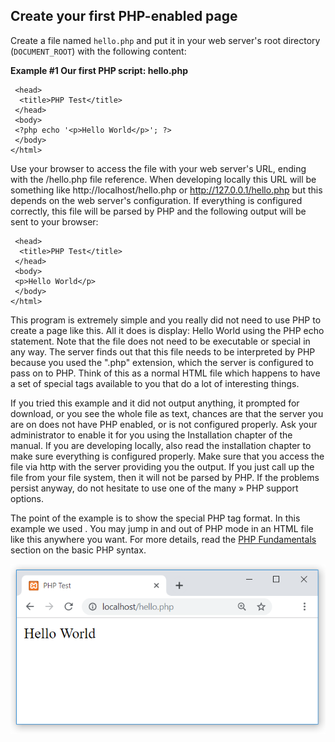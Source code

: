 ## Create your first PHP-enabled page

Create a file named ``hello.php`` and put it in your web server's root directory (``DOCUMENT_ROOT``) with the following content:

**Example #1 Our first PHP script: hello.php**


```<html>
 <head>
  <title>PHP Test</title>
 </head>
 <body>
 <?php echo '<p>Hello World</p>'; ?> 
 </body>
</html>
```

Use your browser to access the file with your web server's URL, ending with the /hello.php file reference. When developing locally this URL will be something like http://localhost/hello.php or http://127.0.0.1/hello.php but this depends on the web server's configuration. If everything is configured correctly, this file will be parsed by PHP and the following output will be sent to your browser:


```<html>
 <head>
  <title>PHP Test</title>
 </head>
 <body>
 <p>Hello World</p>
 </body>
</html>
```

This program is extremely simple and you really did not need to use PHP to create a page like this. All it does is display: Hello World using the PHP echo statement. Note that the file does not need to be executable or special in any way. The server finds out that this file needs to be interpreted by PHP because you used the ".php" extension, which the server is configured to pass on to PHP. Think of this as a normal HTML file which happens to have a set of special tags available to you that do a lot of interesting things.

If you tried this example and it did not output anything, it prompted for download, or you see the whole file as text, chances are that the server you are on does not have PHP enabled, or is not configured properly. Ask your administrator to enable it for you using the Installation chapter of the manual. If you are developing locally, also read the installation chapter to make sure everything is configured properly. Make sure that you access the file via http with the server providing you the output. If you just call up the file from your file system, then it will not be parsed by PHP. If the problems persist anyway, do not hesitate to use one of the many » PHP support options.

The point of the example is to show the special PHP tag format. In this example we used <?php to indicate the start of a PHP tag. Then we put the PHP statement and left PHP mode by adding the closing tag, ?>. You may jump in and out of PHP mode in an HTML file like this anywhere you want. For more details, read the [PHP Fundamentals](php_fundamental.md) section on the basic PHP syntax.

![PHP](hello.PNG)
